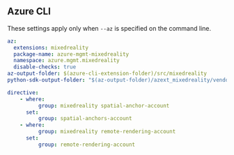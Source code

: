 ## Azure CLI

These settings apply only when `--az` is specified on the command line.

``` yaml $(az)
az:
  extensions: mixedreality
  package-name: azure-mgmt-mixedreality
  namespace: azure.mgmt.mixedreality
  disable-checks: true
az-output-folder: $(azure-cli-extension-folder)/src/mixedreality
python-sdk-output-folder: "$(az-output-folder)/azext_mixedreality/vendored_sdks/mixedreality"

directive:
    - where:
          group: mixedreality spatial-anchor-account
      set:
          group: spatial-anchors-account
    - where:
          group: mixedreality remote-rendering-account
      set:
          group: remote-rendering-account